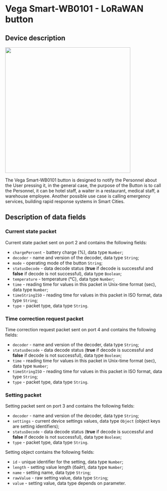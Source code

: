 # Vega Smart-WB0101 - LoRaWAN button


## Device description
<img src="https://iotvega.com/content/ru/smart/wb0101/ava.png" width="400" />

The Vega Smart-WB0101 button is designed to notify the Personnel about the User pressing it, in the general case, the purpose of the Button is to call the Personnel, it can be hotel staff, a waiter in a restaurant, medical staff, a warehouse employee. Another possible use case is calling emergency services, building rapid response systems in Smart Cities.


## Description of data fields

### Current state packet

Current state packet sent on port 2 and contains the following fields:
- `chargePercent` - battery charge (%), data type `Number`;
- `decoder` - name and version of the decoder, data type `String`;
- `mode` - operating mode of the button `String`;
- `statusDecode` - data decode status (**true** if decode is successful and **false** if decode is not successful), data type `Boolean`;
- `temperature` - temperature (°С), data type `Number`;
- `time` - reading time for values in this packet in Unix-time format (sec), data type `Number`;
- `timeStringISO` - reading time for values in this packet in ISO format, data type `String`;
- `type` - packet type, data type `String`.


### Time correction request packet

Time correction request packet sent on port 4 and contains the following fields:
- `decoder` - name and version of the decoder, data type `String`;
- `statusDecode` - data decode status (**true** if decode is successful and **false** if decode is not successful), data type `Boolean`;
- `time` - reading time for values in this packet in Unix-time format (sec), data type `Number`;
- `timeStringISO` - reading time for values in this packet in ISO format, data type `String`;
- `type` - packet type, data type `String`.


### Setting packet

Setting packet sent on port 3 and contains the following fields:
- `decoder` - name and version of the decoder, data type `String`;
- `settings` - current device settings values, data type `Object` (object keys are setting identifiers);
- `statusDecode` - data decode status (**true** if decode is successful and **false** if decode is not successful), data type `Boolean`;
- `type` - packet type, data type `String`.

Setting object contains the following fields:
- `id` - unique identifier for the setting, data type `Number`;
- `length` - setting value length (байт), data type `Number`;
- `name` - setting name, data type `String`;
- `rawValue` - raw setting value, data type `String`;
- `value` - setting value, data type depends on parameter.